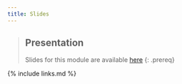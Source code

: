 ```yaml
---
title: Slides
---
```


> ## Presentation
>
> Slides for this module are available [here](files/module-open-science-dm-practices.pdf)
{: .prereq}

{% include links.md %}
